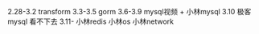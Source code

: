 2.28-3.2 transform
3.3-3.5 gorm
3.6-3.9 mysql视频 + 小林mysql
3.10 极客mysql 看不下去 
3.11- 小林redis
小林os
小林network